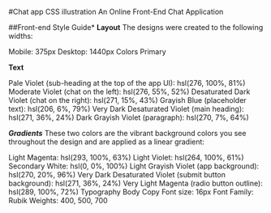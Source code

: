 #Chat app CSS illustration
An Online Front-End Chat Application 

##Front-end Style Guide*
**Layout**
The designs were created to the following widths:

Mobile: 375px
Desktop: 1440px
Colors
Primary

**Text**

Pale Violet (sub-heading at the top of the app UI): hsl(276, 100%, 81%)
Moderate Violet (chat on the left): hsl(276, 55%, 52%)
Desaturated Dark Violet (chat on the right): hsl(271, 15%, 43%)
Grayish Blue (placeholder text): hsl(206, 6%, 79%)
Very Dark Desaturated Violet (main heading): hsl(271, 36%, 24%)
Dark Grayish Violet (paragraph): hsl(270, 7%, 64%)

***Gradients***
These two colors are the vibrant background colors you see throughout the design and are applied as a linear gradient:

Light Magenta: hsl(293, 100%, 63%)
Light Violet: hsl(264, 100%, 61%)
Secondary
White: hsl(0, 0%, 100%)
Light Grayish Violet (app background): hsl(270, 20%, 96%)
Very Dark Desaturated Violet (submit button background): hsl(271, 36%, 24%)
Very Light Magenta (radio button outline): hsl(289, 100%, 72%)
Typography
Body Copy
Font size: 16px
Font
Family: Rubik
Weights: 400, 500, 700